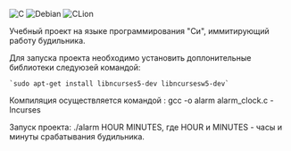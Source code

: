 ![C](https://img.shields.io/badge/c-%2300599C.svg?style=for-the-badge&logo=c&logoColor=white)
![Debian](https://img.shields.io/badge/Debian-D70A53?style=for-the-badge&logo=debian&logoColor=white)
![CLion](https://img.shields.io/badge/CLion-black?style=for-the-badge&logo=clion&logoColor=white)

Учебный проект на языке программирования "Си", иммитирующий работу будильника.

Для запуска проекта необходимо установить доплонительные библиотеки следуюзей командой:

    `sudo apt-get install libncurses5-dev libncursesw5-dev`

Компиляция осуществляется командой :
    gcc -o alarm alarm_clock.c -lncurses

Запуск проекта: ./alarm HOUR MINUTES, где HOUR и MINUTES - часы и минуты срабатывания будильника. 
